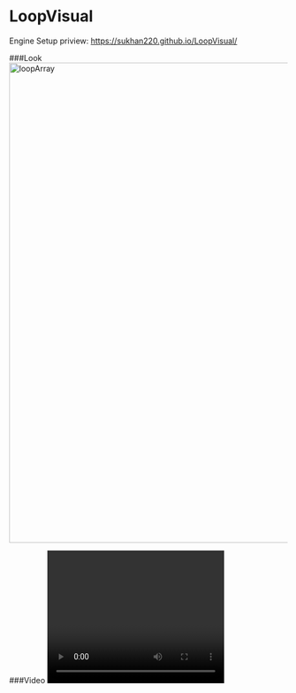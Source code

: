 # LoopVisual
Engine Setup
priview: https://sukhan220.github.io/LoopVisual/

###Look
<img width="868" alt="loopArray" src="https://github.com/sukhan220/LoopVisual/assets/17803144/c08f9cdd-09e8-42cf-a411-a46c0f51da0f">

###Video
<video width="320" height="240" controls>
  <source src="https://github.com/sukhan220/LoopVisual/assets/17803144/195ea1a8-d9e9-4773-af2a-1e65858ae34f                                                                                                                                        type="video/mp4">
  
</video>
                                                                                                                                                                                                                                                                                                                                                                                                                                
  
  
  
  
  
  
  
  
  
  
  
  
  
  
  
  
  
  
  
  
  


